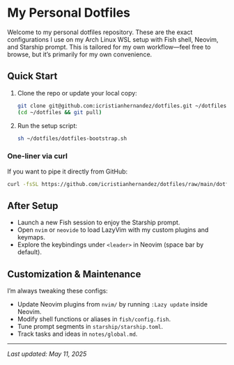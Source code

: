 # My Personal Dotfiles

Welcome to my personal dotfiles repository. These are the exact configurations I use on my Arch Linux WSL setup with Fish shell, Neovim, and Starship prompt. This is tailored for my own workflow—feel free to browse, but it’s primarily for my own convenience.

## Quick Start

1. Clone the repo or update your local copy:

   ```bash
   git clone git@github.com:icristianhernandez/dotfiles.git ~/dotfiles || \
   (cd ~/dotfiles && git pull)
   ```

2. Run the setup script:

   ```bash
   sh ~/dotfiles/dotfiles-bootstrap.sh
   ```

### One-liner via curl

If you want to pipe it directly from GitHub:

```bash
curl -fsSL https://github.com/icristianhernandez/dotfiles/raw/main/dotfiles-bootstrap.sh | bash | bash
```

## After Setup

- Launch a new Fish session to enjoy the Starship prompt.
- Open `nvim` or `neovide` to load LazyVim with my custom plugins and keymaps.
- Explore the keybindings under `<leader>` in Neovim (space bar by default).

## Customization & Maintenance

I’m always tweaking these configs:

- Update Neovim plugins from `nvim/` by running `:Lazy update` inside Neovim.
- Modify shell functions or aliases in `fish/config.fish`.
- Tune prompt segments in `starship/starship.toml`.
- Track tasks and ideas in `notes/global.md`.

---

*Last updated: May 11, 2025*

